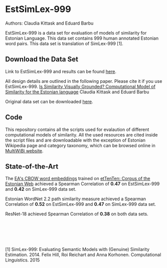 # EstSimLex-999

Authors: Claudia Kittask and Eduard Barbu


EstSimLex-999 is a data set for evaluation of models of similarity for Estonian Language. This data set contains 999 human annotated Estonian word pairs. This data set is translation of SimLex-999 [1]. 

## Download the Data Set

Link to EstSimLex-999 and results can be found [here](https://docs.google.com/spreadsheets/d/12IWabZzPIn0QvetZJvxAshZPX_g0fhoLh1g6OYYSZ0E/edit#gid=0). 

All design details are outlined in the following paper. Please cite it if you use EstSimLex-999. 
[Is Similarity Visually Grounded? Computational Model of Similarity for the Estonian language](https://github.com/estsl/EstSimLex-999/blob/master/Is%20Similarity%20Visually%20Grounded%20Computational%20Model%20of%20Similarity%20for%20Estonian%20Language.pdf)  Claudia Kittask and Eduard Barbu

Original data set can be downloaded [here](https://fh295.github.io/simlex.html). 

## Code 

This repository contains all the scripts used for evalaution of different computational models of similarity. All the used resources are cited inside the script files and are downloadable with the exception of Estonian Wikipedia page and category taxonomy, which can be browsed online in [MultiWiBi website](http://wibitaxonomy.org/).

## State-of-the-Art 

The [EA's CBOW word embeddings](http://datadoi.ut.ee/handle/33/91) trained on [etTenTen: Corpus of the Estonian Web](https://doi.org/10.15155/1-00-0000-0000-0000-0012el) achieved a Spearman Correlation of **0.47** on EstSimLex-999 and **0.42** on SimLex-999 data set. 

Estonian WordNet 2.2 path similarity measure achieved a Spearman Correlation of **0.52** on EstSimLex-999 and **0.47** on SimLex-999 data set. 

ResNet-18 achieved Spearman Correlation of **0.38** on both data sets. 


<br>
<br>
<br>
<br>

[1] SimLex-999: Evaluating Semantic Models with (Genuine) Similarity Estimation. 2014. Felix Hill, Roi Reichart and Anna Korhonen. Computational Linguistics. 2015

